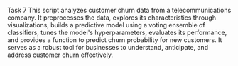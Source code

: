 Task 7 
This script analyzes customer churn data from a telecommunications company. It preprocesses the data, explores its characteristics through visualizations, builds a predictive model using a voting ensemble of classifiers, tunes the model's hyperparameters, evaluates its performance, and provides a function to predict churn probability for new customers. It serves as a robust tool for businesses to understand, anticipate, and address customer churn effectively.
